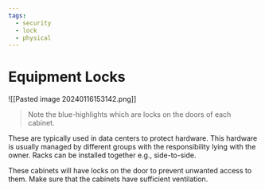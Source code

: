 ```yaml
---
tags:
  - security
  - lock
  - physical
---
```

# Equipment Locks

![[Pasted image 20240116153142.png]]

>Note the blue-highlights which are locks on the doors of each cabinet.

These are typically used in data centers to protect hardware. This hardware is usually managed by different groups with the responsibility lying with the owner. Racks can be installed together e.g., side-to-side.

These cabinets will have locks on the door to prevent unwanted access to them. Make sure that the cabinets have sufficient ventilation.
